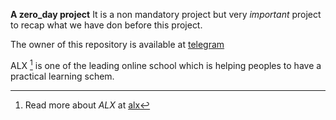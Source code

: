 
**A zero_day project**
It is a non mandatory project but very *important* project to recap what we have don before this project.




The owner of this repository is available at [telegram](https://t.me/tikursew "Neway")

ALX [^1] is one of the leading online school which is helping peoples to have a practical learning schem.

[^1]: Read more about *ALX* at [alx](https://www.alxafrica.com/)
